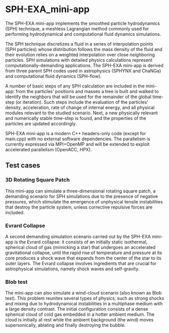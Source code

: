 # SPH-EXA_mini-app
The SPH-EXA mini-app implements the smoothed particle hydrodynamics (SPH) technique, a meshless Lagrangian method commonly used for performing hydrodynamical and computational fluid dynamics simulations.

The SPH technique discretizes a fluid in a series of interpolation points (SPH particles) whose distribution follows
the mass density of the fluid and their evolution relies on a weighted interpolation over close neighboring particles.
SPH simulations with detailed physics calculations represent computationally-demanding applications. 
The SPH-EXA mini-app is derived from three parent SPH codes used in astrophysics (SPHYNX and ChaNGa) and computational fluid dynamics (SPH-flow).

A number of basic steps of any SPH calculation are included in the mini-app: from the particles’ positions and masses a tree is built and walked to identify the neighbors that will be used for the remainder of the global time-step (or iteration). Such steps include the evaluation of the particles’ density, acceleration, rate of change of internal energy, and all physical modules relevant to the studied scenario. Next, a new physically relevant and numerically stable time-step is found, and the properties of the particles are updated accordingly.

SPH-EXA mini-app is a modern C++ headers-only code (except for main.cpp) with no external software dependencies.
The parallelism is currently expressed via MPI+OpenMP and will be extended to exploit accelerated parallelism (OpenACC, HPX).

## Test cases
### 3D Rotating Square Patch
This mini-app can simulate a three-dimensional rotating square patch, a demanding scenario for SPH simulations due to the presence of negative pressures, which stimulate the emergence of unphysical tensile instabilities that destroy the particle system, unless corrective repulsive forces are included.

### Evrard Collapse
A second demanding simulation scenario carried out by the SPH-EXA mini-app is the Evrard collapse: it consists of an initially static isothermal, spherical cloud of gas (mimicking a star) that undergoes an accelerated gravitational collapse, until the rapid rise of temperature and pressure at its core produces a shock wave that expands from the center of the star to its outer layers. The Evrard collapse involves ingredients that are crucial for astrophysical simulations, namely shock waves and self-gravity.

### Blob test
The mini-app can also simulate a wind-cloud scenario (also known as Blob test). This problem reunites several types of physics, such as strong shocks and mixing due to hydrodynamical instabilities in a multiphase medium with a large density contrast. The initial configuration consists of a dense spherical cloud of cold gas embedded in a hotter ambient medium. The cloud is initially at rest while the ambient background (the wind) moves supersonically, ablating and finally destroying the bubble. 
